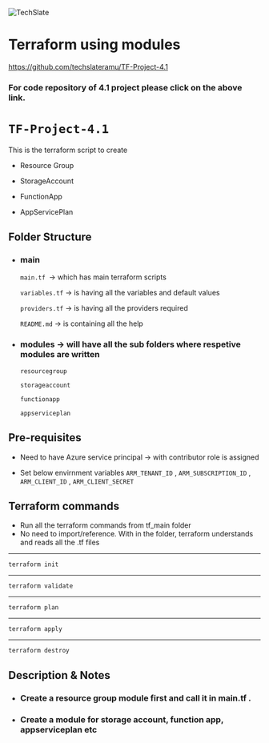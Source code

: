![TechSlate](../../global/images/ts.png)

# Terraform using modules

https://github.com/techslateramu/TF-Project-4.1

### For code repository of 4.1 project please click on the above link.

# `TF-Project-4.1`

This is the terraform script to create

- Resource Group

- StorageAccount

- FunctionApp

- AppServicePlan

## Folder Structure

- ### **main** 

    `main.tf `-> which has main terraform scripts

    `variables.tf` -> is having all the variables and default values

    `providers.tf` -> is having all the providers required

    `README.md` -> is containing all the help

- ### **modules**  -> will have all the sub folders where respetive modules are written

    `resourcegroup`

    `storageaccount`

    `functionapp`

    `appserviceplan`


## Pre-requisites

- Need to have Azure service principal -> with contributor role is assigned

- Set below envirnment variables `ARM_TENANT_ID` , `ARM_SUBSCRIPTION_ID` , `ARM_CLIENT_ID` , `ARM_CLIENT_SECRET`  


## Terraform commands

- Run all the terraform commands from tf_main folder
- No need to import/reference. With in the folder, terraform understands and reads all the .tf files
---------

    terraform init
---------
    terraform validate
---------
    terraform plan
---------
    terraform apply
---------
    terraform destroy


## Description & Notes


- ### Create a resource group module first and call it in main.tf .

- ### Create a module for storage account, function app, appserviceplan etc